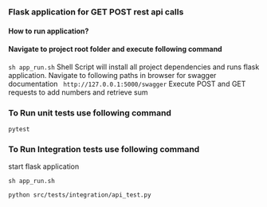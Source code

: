 ### Flask application for GET POST rest api calls

#### How to run application?
#### Navigate to project root folder and execute following command
```sh app_run.sh```  Shell Script  will install all project dependencies and runs flask application. 
Navigate to following paths in browser for swagger documentation
``` http://127.0.0.1:5000/swagger```
Execute POST and GET requests to add numbers and retrieve sum
### To Run unit tests use following command
```pytest```

### To Run Integration tests use following command
start flask application

```sh app_run.sh```

```python src/tests/integration/api_test.py```
